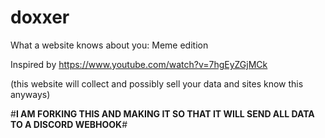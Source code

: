 # doxxer
What a website knows about you: Meme edition

Inspired by https://www.youtube.com/watch?v=7hgEyZGjMCk

(this website will collect and possibly sell your data and sites know this anyways)

#**I AM FORKING THIS AND MAKING IT SO THAT IT WILL SEND ALL DATA TO A DISCORD WEBHOOK**#
